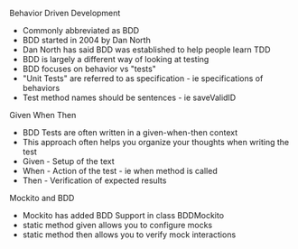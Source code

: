 Behavior Driven Development
* Commonly abbreviated as BDD
* BDD started in 2004 by Dan North
* Dan North has said BDD was established to help people learn TDD
* BDD is largely a different way of looking at testing
* BDD focuses on behavior vs "tests"
* "Unit Tests" are referred to as specification - ie specifications of behaviors
* Test method names should be sentences - ie saveValidID

Given When Then
* BDD Tests are often written in a given-when-then context
* This approach often helps you organize your thoughts when writing the test
* Given - Setup of the text
* When - Action of the test - ie when method is called
* Then - Verification of expected results

Mockito and BDD
* Mockito has added BDD Support in class BDDMockito
* static method given allows you to configure mocks
* static method then allows you to verify mock interactions

